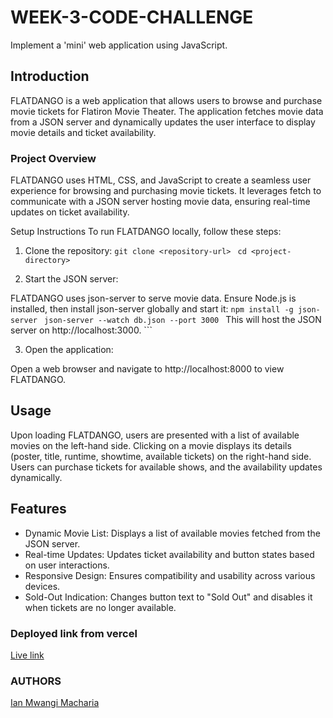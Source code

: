 # WEEK-3-CODE-CHALLENGE
Implement a 'mini' web application using JavaScript.

## Introduction
FLATDANGO is a web application that allows users to browse and purchase movie tickets for Flatiron Movie Theater. The application fetches movie data from a JSON server and dynamically updates the user interface to display movie details and ticket availability.

### Project Overview
FLATDANGO uses HTML, CSS, and JavaScript to create a seamless user experience for browsing and purchasing movie tickets. It leverages fetch to communicate with a JSON server hosting movie data, ensuring real-time updates on ticket availability.

Setup Instructions
To run FLATDANGO locally, follow these steps:

1. Clone the repository:
```git clone <repository-url> ```
```cd <project-directory> ```

2. Start the JSON server:

FLATDANGO uses json-server to serve movie data. Ensure Node.js is installed, then install json-server globally and start it:
```npm install -g json-server ```
```json-server --watch db.json --port 3000 ```
This will host the JSON server on http://localhost:3000. ```

3. Open the application:

Open a web browser and navigate to http://localhost:8000 to view FLATDANGO.

## Usage
Upon loading FLATDANGO, users are presented with a list of available movies on the left-hand side. Clicking on a movie displays its details (poster, title, runtime, showtime, available tickets) on the right-hand side. Users can purchase tickets for available shows, and the availability updates dynamically.

## Features
- Dynamic Movie List: Displays a list of available movies fetched from the JSON server.
- Real-time Updates: Updates ticket availability and button states based on user interactions.
- Responsive Design: Ensures compatibility and usability across various devices.
- Sold-Out Indication: Changes button text to "Sold Out" and disables it when tickets are no longer available.

### Deployed link from vercel
[Live link](https://code-challenge-3-flax.vercel.app/)

### AUTHORS
[Ian Mwangi Macharia](https://github.com/ianmwangi2)
